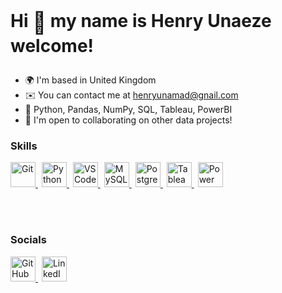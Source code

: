 # <p>Hi <span style="font-size: 1.2em; vertical-align: middle;">👋</span> my name is Henry Unaeze welcome!</p>
- 🌍 I'm based in United Kingdom   
- ✉️ You can contact me at [henryunamad@gnail.com](henryunamad@gmail.com)  
- 🧠 Python, Pandas, NumPy, SQL, Tableau, PowerBI  
- 🤝 I'm open to collaborating on other data projects!

### Skills

<a href="#" target="_blank" style="margin-right: 6px;">
  <img src="https://img.shields.io/badge/-Git-F05032?style=for-the-badge&logo=git&logoColor=white" alt="Git" height="40"/>
</a>
<a href="#" target="_blank" style="margin-right: 6px;">
  <img src="https://img.shields.io/badge/-Python-3670A0?style=for-the-badge&logo=python&logoColor=ffdd54" alt="Python" height="40"/>
</a>
<a href="#" target="_blank" style="margin-right: 6px;">
  <img src="https://img.shields.io/badge/-VS%20Code-0078d7?style=for-the-badge&logo=visual-studio-code&logoColor=white" alt="VS Code" height="40"/>
</a>
<a href="#" target="_blank" style="margin-right: 6px;">
  <img src="https://img.shields.io/badge/-MySQL-4479A1?style=for-the-badge&logo=mysql&logoColor=white" alt="MySQL" height="40"/>
</a>
<a href="#" target="_blank" style="margin-right: 6px;">
  <img src="https://img.shields.io/badge/-PostgreSQL-4169E1?style=for-the-badge&logo=postgresql&logoColor=white" alt="PostgreSQL" height="40"/>
</a>
<a href="#" target="_blank" style="margin-right: 6px;">
  <img src="https://img.shields.io/badge/-Tableau-E97627?style=for-the-badge&logo=tableau&logoColor=white" alt="Tableau" height="40"/>
</a>
<a href="#" target="_blank" style="margin-right: 6px;">
  <img src="https://img.shields.io/badge/-Power_BI-F2C811?style=for-the-badge&logo=microsoft-power-bi&logoColor=black" alt="Power BI" height="40"/>
</a>

<br><br>


### Socials 
<a href="https://github.com/HenryUnaeze" target="_blank" style="margin-right: 6px;">
  <img src="https://img.shields.io/badge/-GitHub-181717?style=for-the-badge&logo=github&logoColor=white" alt="GitHub" height="40"/>
</a>
<a href="https://linkedin.com/in/henry-unaeze-638690108" target="_blank" style="margin-right: 6px;">
  <img src="https://img.shields.io/badge/-LinkedIn-0A66C2?style=for-the-badge&logo=linkedin&logoColor=white" alt="LinkedIn" height="40"/>
</a>
